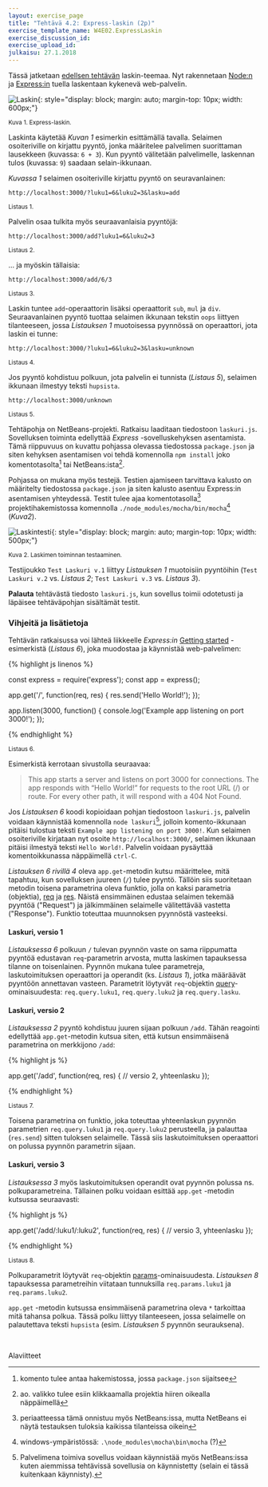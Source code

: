 ```yaml
---
layout: exercise_page
title: "Tehtävä 4.2: Express-laskin (2p)"
exercise_template_name: W4E02.ExpressLaskin
exercise_discussion_id:
exercise_upload_id:
julkaisu: 27.1.2018
---
```


Tässä jatketaan [edellsen tehtävän](../tehtava41) laskin-teemaa. Nyt rakennetaan
[Node:n][node] ja [Express:in][express] tuella laskentaan kykenevä web-palvelin.

[node]: https://nodejs.org
[express]: https://expressjs.com

![Laskin](../img/express_laskin.png "Laskin"){: style="display: block; margin: auto; margin-top: 10px; width: 600px;"}

<small>Kuva 1. Express-laskin.</small>

Laskinta käytetää *Kuvan 1* esimerkin esittämällä tavalla. Selaimen osoiteriville
on kirjattu pyyntö, jonka määritelee palvelimen suorittaman lausekkeen
(kuvassa: `6 + 3`). Kun pyyntö välitetään palvelimelle, laskennan
tulos (kuvassa: `9`) saadaan selain-ikkunaan.

*Kuvassa 1* selaimen osoiteriville kirjattu pyyntö on seuravanlainen:

~~~
http://localhost:3000/?luku1=6&luku2=3&lasku=add
~~~

<small>Listaus 1.</small>

Palvelin osaa tulkita myös seuraavanlaisia pyyntöjä:

~~~
http://localhost:3000/add?luku1=6&luku2=3
~~~

<small>Listaus 2.</small>

... ja myöskin tällaisia:

~~~
http://localhost:3000/add/6/3
~~~

<small>Listaus 3.</small>

Laskin tuntee `add`-operaattorin lisäksi operaattorit `sub`, `mul` ja `div`.
Seuraavanlainen pyyntö tuottaa selaimen ikkunaan tekstin `oops` liittyen
tilanteeseen, jossa *Listauksen 1* muotoisessa pyynnössä on operaattori, jota
laskin ei tunne:

~~~
http://localhost:3000/?luku1=6&luku2=3&lasku=unknown
~~~

<small>Listaus 4.</small>

Jos pyyntö kohdistuu polkuun, jota palvelin ei tunnista (*Listaus 5*), selaimen ikkunaan
ilmestyy teksti `hupsista`.

~~~
http://localhost:3000/unknown
~~~

<small>Listaus 5.</small>

Tehtäpohja on NetBeans-projekti. Ratkaisu laaditaan tiedostoon `laskuri.js`.
Sovelluksen toiminta edellyttää *Express* -sovelluskehyksen asentamista.
Tämä riippuvuus on kuvattu pohjassa olevassa tiedostossa `package.json` ja
siten kehyksen asentamisen voi tehdä komennolla `npm install`
joko komentotasolta[^npm-install] tai NetBeans:ista[^npm-install-nb].

[^npm-install]: komento tulee antaa hakemistossa, jossa `package.json` sijaitsee

[^npm-install-nb]: ao. valikko tulee esiin klikkaamalla projektia hiiren oikealla näppäimellä

Pohjassa on mukana myös testejä. Testien ajamiseen tarvittava kalusto on
määritelty tiedostossa `package.json` ja siten kalusto asentuu Express:in
asentamisen yhteydessä. Testit tulee ajaa komentotasolla[^test] projektihakemistossa
komennolla `./node_modules/mocha/bin/mocha`[^test-windows] (*Kuva2*).

[^test]: periaatteessa tämä onnistuu myös NetBeans:issa, mutta NetBeans ei näytä testauksen tuloksia kaikissa tilanteissa oikein

[^test-windows]: windows-ympäristössä: `.\node_modules\mocha\bin\mocha` (?)

![Laskintesti](../img/express_laskin_testi.png "Laskintesti"){: style="display: block; margin: auto; margin-top: 10px; width: 500px;"}

<small>Kuva 2. Laskimen toiminnan testaaminen.</small>

Testijoukko `Test Laskuri v.1` liittyy *Listauksen 1* muotoisiin pyyntöihin
 (`Test Laskuri v.2` vs. *Listaus 2*; `Test Laskuri v.3` vs. *Listaus 3*).

**Palauta**  tehtävästä tiedosto `laskuri.js`, kun sovellus
toimii odotetusti ja läpäisee tehtäväpohjan sisältämät testit.

### Vihjeitä ja lisätietoja


Tehtävän ratkaisussa voi lähteä liikkeelle  *Express:in*
[Getting started][hello-world] -esimerkistä (*Listaus 6*), joka muodostaa ja
käynnistää web-palvelimen:

[hello-world]: https://expressjs.com/en/starter/hello-world.html


{% highlight js linenos %}

const express = require('express');
const app = express();

app.get('/', function(req, res) {
  res.send('Hello World!');
});

app.listen(3000, function() {
  console.log('Example app listening on port 3000!');
});

{% endhighlight %}

<small>Listaus 6.</small>

Esimerkistä kerrotaan sivustolla seuraavaa:

> This app starts a server and listens on port 3000 for connections. The app responds with “Hello World!” for requests to the root URL (/) or route. For every other path, it will respond with a 404 Not Found.

Jos  *Listauksen 6* koodi kopioidaan pohjan tiedostoon `laskuri.js`,
palvelin voidaan käynnistää  komennolla `node laskuri`[^start-nb], jolloin
komento-ikkunaan pitäisi tulostua teksti `Example app listening on port 3000!`.
Kun selaimen osoiteriville kirjataan nyt osoite `http://localhost:3000/`, selaimen
ikkunaan pitäisi ilmestyä teksti `Hello World!`. Palvelin voidaan pysäyttää
komentoikkunassa näppäimellä `ctrl-C`.

[^start-nb]: Palvelimena toimiva sovellus voidaan käynnistää myös NetBeans:issa kuten aiemmissa tehtävissä sovellusia on käynnistetty (selain ei tässä kuitenkaan käynnisty).

*Listauksen 6 rivillä 4* oleva `app.get`-metodin kutsu määrittelee, mitä
tapahtuu, kun sovelluksen juureen (`/`) tulee pyyntö. Tällöin siis suoritetaan
metodin toisena parametrina oleva funktio, jolla on kaksi parametria (objektia),
[req][req] ja [res][res]. Näistä ensimmäinen edustaa selaimen tekemää
pyyntöä ("Request") ja
jälkimmäinen selaimelle välitettävää vastetta ("Response"). Funktio toteuttaa muunnoksen
pyynnöstä vasteeksi.

[req]: https://expressjs.com/en/4x/api.html#req
[res]: https://expressjs.com/en/4x/api.html#res

#### Laskuri, versio 1

*Listauksessa 6* polkuun `/`  tulevan pyynnön vaste on sama riippumatta pyyntöä
edustavan `req`-parametrin arvosta, mutta laskimen tapauksessa tilanne on
toisenlainen. Pyynnön mukana tulee parametreja, laskutoimituksen operaattori ja
operandit (ks. *Listaus 1*), jotka määräävät pyyntöön annettavan vasteen. Parametrit
löytyvät `req`-objektin [query][query]-ominaisuudesta: `req.query.luku1`,
`req.query.luku2` ja `req.query.lasku`.

[query]: https://expressjs.com/en/4x/api.html#req.query

#### Laskuri, versio 2

*Listauksessa 2* pyyntö kohdistuu juuren sijaan polkuun `/add`. Tähän
reagointi edellyttää `app.get`-metodin kutsua siten, että kutsun ensimmäisenä
parametrina on merkkijono `/add`:

{% highlight js %}

app.get('/add', function(req, res) {
  // versio 2, yhteenlasku
});

{% endhighlight %}

<small>Listaus 7.</small>


Toisena parametrina on funktio, joka
toteuttaa yhteenlaskun pyynnön parametrien  `req.query.luku1` ja
`req.query.luku2` perusteella, ja palauttaa (`res.send`) sitten
tuloksen selaimelle. Tässä siis laskutoimituksen operaattori on polussa
pyynnön parametrin sijaan.

#### Laskuri, versio 3

*Listauksessa 3* myös laskutoimituksen operandit ovat pyynnön polussa ns.
polkuparametreina. Tällainen polku voidaan esittää `app.get` -metodin kutsussa
seuraavasti:

{% highlight js %}

app.get('/add/:luku1/:luku2', function(req, res) {
  // versio 3, yhteenlasku
});

{% endhighlight %}

<small>Listaus 8.</small>

Polkuparametrit löytyvät `req`-objektin [params][params]-ominaisuudesta.
*Listauksen 8* tapauksessa parametreihin viitataan tunnuksilla
`req.params.luku1` ja `req.params.luku2`.

[params]: https://expressjs.com/en/4x/api.html#req.params

`app.get` -metodin kutsussa ensimmäisenä parametrina oleva `*` tarkoittaa
mitä tahansa polkua. Tässä polku liittyy tilanteeseen, jossa selaimelle
on palautettava teksti `hupsista` (esim. *Listauksen  5* pyynnön seurauksena).


<br/>

Alaviitteet
